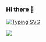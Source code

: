 ### Hi there 👋

<a href="https://git.io/typing-svg"><img src="https://readme-typing-svg.demolab.com?font=VT323&size=35&pause=1000&color=1EE0FF&random=false&width=435&lines=Hello+World++!!!;I+am+Shantanu+%3A);Passionate+about+%F0%9F%A7%91%E2%80%8D%F0%9F%92%BB" alt="Typing SVG" /></a>

<a href="https://git.io/typing-svg"><img src="https://user-images.githubusercontent.com/74038190/212257454-16e3712e-945a-4ca2-b238-408ad0bf87e6.gif" /></a>

